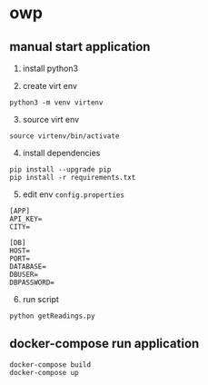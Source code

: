 # owp

## manual start application
1. install python3

2. create virt env
```
python3 -m venv virtenv
```

3. source virt env
```
source virtenv/bin/activate
```

4. install dependencies
```
pip install --upgrade pip
pip install -r requirements.txt
```

5. edit env `config.properties`
```
[APP]
API_KEY=
CITY=

[DB]
HOST=
PORT=
DATABASE=
DBUSER=
DBPASSWORD=
```

6. run script
```
python getReadings.py
```

## docker-compose run application
```
docker-compose build
docker-compose up
```
